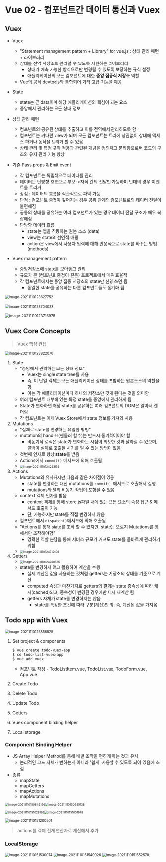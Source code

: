 # Vue 02 - 컴포넌트간 데이터 통신과 Vuex

## Vuex

* Vuex
  * "Statement management pattern + Library" for vue.js : 상태 관리 패턴 + 라이브러리
  * 상태를 전역 저장소로 관리할 수 있도록 지원하는 라이브러리
    * 상태가 예측 가능한 방식으로만 변경될 수 있도록 보장하는 규칙 설정
    * 애플리케이션의 모든 컴포넌트에 대한 **중앙 집중식 저장소** 역할
  * Vue의 공식 devtools와 통합되어 기타 고급 기능을 제공
* State
  * state는 곧 data이며 해당 애플리케이션의 핵심이 되는 요소
  * 중앙에서 관리하는 모든 상태 정보

* 상태 관리 패턴
  * 컴포넌트의 공유된 상태를 추출하고 이를 전역에서 관리하도록 함
  * 컴포넌트는 커다란 view가 되며 모든 컴포넌트는 트리에 상관없이 상태에 액세스 하거나 동작을 트리거 할 수 있음
  * 상태 관리 및 특정 규칙 적용과 관련된 개념을 정의하고 분리함으로써 코드의 구조와 유지 관리 기능 향상

* 기존 Pass props & Emit event
  * 각 컴포넌트는 독립적으로 데이터를 관리
  * 데이터는 단방향 흐름으로 부모->자식 간의 전달만 가능하며 반대의 경우 이벤트를 트리거
  * 장점 : 데이터의 흐름을 직관적으로 파악 가능
  * 단점 : 컴포넌트 중첩이 깊어지는 경우 공위 관계의 컴포넌트로의 데이터 전달이 불편해짐
  * 공통의 상태를 공유하는 여러 컴포넌트가 있는 경우 데이터 전달 구조가 매우 복잡해짐
  * 단방향 데이터 흐름
    * state는 앱을 작동하는 원본 소스 (data)
    * view는 state의 선언적 매핑
    * action은 view에서 사용자 입력에 대해 반응적으로 state를 바꾸는 방법 (methods)

* Vuex management pattern
  * 중앙저장소에 state를 모아놓고 관리
  * 규모가 큰 (컴포넌트 중첩이 깊은) 프로젝트에서 매우 효율적
  * 각 컴포넌트에서는 중앙 집중 저장소의 state만 신경 쓰면 됨
    * 동일한 state를 공유하는 다른 컴포넌트들도 동기화 됨

<img src="md-images/image-20211110123627752.png" alt="image-20211110123627752" style="zoom:80%;" />

​	<img src="md-images/image-20211110123704023.png" alt="image-20211110123704023" style="zoom:80%;" />

​	<img src="md-images/image-20211110123716975.png" alt="image-20211110123716975" style="zoom:85%;" />





## Vuex Core Concepts

> Vuex 핵심 컨셉

<img src="md-images/image-20211110123822070.png" alt="image-20211110123822070" style="zoom:80%;" />

1. State
   * "중앙에서 관리하는 모든 상태 정보"
     * Vuex는 single state tree를 사용
     * 즉, 이 단일 객체는 모든 애플리케이션 상태를 포함하는 원본소스의 역할을 함
     * 이는 각 애플리케이션마다 하나의 저장소만 갖게 된다는 것을 의미함
   * 여러 컴포넌트 내부에 있는 특정 state를 중앙에서 관리하게 됨
   * State가 변화하면 해당 state를 공유하는 여러 컴포넌트의 DOM은 알아서 렌더링
   * 각 컴포넌트는 이제 Vuex Store에서 state 정보를 가져와 사용
2. Mutations
   * "실제로 state를 변경하는 유일한 방법"
   * mutation의 handler(핸들러 함수)는 반드시 동기적이어야 함
     * 비동기적 로직은 state가 변화하는 시점이 의도한 것과 달라질 수 있으며, 콜백이 실제로 호출될 시기를 알 수 있는 방법이 없음
   * 첫번째 인자로 항상 **state**를 받음
   * Actions에서 `commit()` 메서드에 의해 호출됨
   *  <img src="md-images/image-20211110124253136.png" alt="image-20211110124253136" style="zoom: 67%;" />
3. Actions
   * Mutations와 유사하지만 다음과 같은 차이점이 있음
     * state를 변경하는 대신 mutations를 `commit()` 메서드로 호출해서 실행
     * mutations와 달리 비동기 작업이 포함될 수 있음
   * context 객체 인자를 받음
     * context 객체를 통해 store.js파일 내에 있는 모든 요소의 속성 접근 & 메서드 호출이 가능
     * 단, 가능하지만 state를 직접 변경하지 않음
   * 컴포넌트에서 `dispatch()`메서드에 의해 호출됨
   * "Actions를 통해 state를 조작 할 수 있지만, state는 오로지 Mutations를 통해서만 조작해야함"
     * 명확한 역할 분담을 통해 서비스 규모가 커져도 state를 올바르게 관리하기 위함
   *  <img src="md-images/image-20211110124712605.png" alt="image-20211110124712605" style="zoom:67%;" />
4. Getters
   * <img src="md-images/image-20211110124750325.png" alt="image-20211110124750325" style="zoom:67%;" />
   * state를 변경하지 않고 활용하여 계산을 수행
     * 실제 계산된 값을 사용하는 것처럼 getters는 저장소의 상태를 기준으로 계산
     * computed 속성과 마찬가지로 getters의 결과는 state 종속성에 따라 캐시(cached)되고, 종속성이 변경된 경우에만 다시 재계산 됨
     * getters 자체가 state를 변경하지는 않음
       * state를 특정한 조건에 따라 구분(계산)만 함. 즉, 계산된 값을 가져옴





## Todo app with Vuex

<img src="md-images/image-20211110125856525.png" alt="image-20211110125856525" style="zoom:80%;" />

1. Set project & components

   ```
   $ vue create todo-vuex-app
   $ cd todo-list-vuex-app
   $ vue add vuex
   ```

   * 컴포넌트 작성 - TodoListItem.vue, TodoList.vue, TodoForm.vue, App.vue

2. Create Todo

3. Delete Todo

4. Update Todo

5. Getters

6. Vuex component binding helper

7. Local storage



### Component Binding Helper

* JS Array Helper Method를 통해 배열 조작을 편하게 하는 것과 유사
  * 논리적인 코드 자체가 변하는게 아니라 '쉽게' 사용할 수 있도록 되어 있음에 초점
* 종류 
  * mapState
  * mapGetters
  * mapActions
  * mapMutations

<img src="md-images/image-20211110150846196.png" alt="image-20211110150846196" style="zoom:67%;" /><img src="md-images/image-20211110150955138.png" alt="image-20211110150955138" style="zoom:67%;" />

<img src="md-images/image-20211110151028162.png" alt="image-20211110151028162" style="zoom:67%;" /><img src="md-images/image-20211110151051978.png" alt="image-20211110151051978" style="zoom:67%;" />

 <img src="md-images/image-20211110151200501.png" alt="image-20211110151200501" style="zoom: 80%;" />

> actions를 객체 전개 연산자로 계산해서 추가



### LocalStorage

<img src="md-images/image-20211110151530074.png" alt="image-20211110151530074" style="zoom:80%;" />

<img src="md-images/image-20211110151540026.png" alt="image-20211110151540026" style="zoom:80%;" />

<img src="md-images/image-20211110151552578.png" alt="image-20211110151552578" style="zoom:80%;" />

